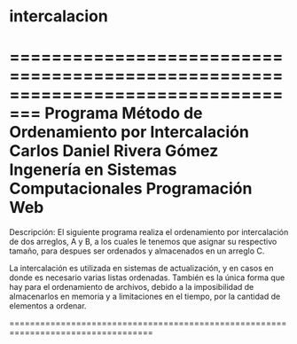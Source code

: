 # intercalacion
=================================================================================
Programa Método de Ordenamiento por Intercalación  
Carlos Daniel Rivera Gómez 
Ingenería en Sistemas Computacionales
Programación Web
=================================================================================

Descripción:
El siguiente programa realiza el ordenamiento por intercalación de dos arreglos, A y
B, a los cuales le tenemos que asignar su respectivo tamaño, para despues ser ordenados y
almacenados en un arreglo C.

La intercalación es utilizada en sistemas de actualización, y en casos en donde es
necesario varias listas ordenadas. También es la única forma que hay para el 
ordenamiento de archivos, debido a la imposibilidad de almacenarlos en memoria y a 
limitaciones en el tiempo, por la cantidad de elementos a ordenar.
 
==================================================================================
